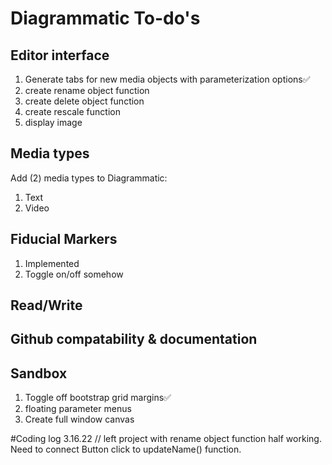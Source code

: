 # Diagrammatic To-do's
## Editor interface
1. Generate tabs for new media objects with parameterization options✅
2. create rename object function
3. create delete object function
4. create rescale function
5. display image


## Media types
Add (2) media types to Diagrammatic:
1. Text
2. Video

## Fiducial Markers
1. Implemented
2. Toggle on/off somehow

## Read/Write

## Github compatability & documentation

## Sandbox
1. Toggle off bootstrap grid margins✅
2. floating parameter menus
3. Create full window canvas 


#Coding log
3.16.22 // left project with rename object function half working. Need to connect Button click to updateName() function.

